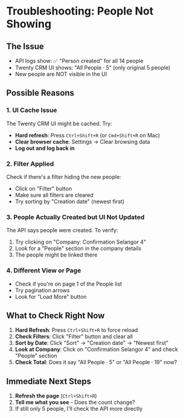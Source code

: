 # Troubleshooting: People Not Showing

## The Issue
- API logs show: ✅ "Person created" for all 14 people
- Twenty CRM UI shows: "All People · 5" (only original 5 people)
- New people are NOT visible in the UI

## Possible Reasons

### 1. **UI Cache Issue**
The Twenty CRM UI might be cached. Try:
- **Hard refresh**: Press `Ctrl+Shift+R` (or `Cmd+Shift+R` on Mac)
- **Clear browser cache**: Settings → Clear browsing data
- **Log out and log back in**

### 2. **Filter Applied**
Check if there's a filter hiding the new people:
- Click on "Filter" button
- Make sure all filters are cleared
- Try sorting by "Creation date" (newest first)

### 3. **People Actually Created but UI Not Updated**
The API says people were created. To verify:
1. Try clicking on "Company: Confirmation Selangor 4"
2. Look for a "People" section in the company details
3. The people might be linked there

### 4. **Different View or Page**
- Check if you're on page 1 of the People list
- Try pagination arrows
- Look for "Load More" button

## What to Check Right Now

1. **Hard Refresh**: Press `Ctrl+Shift+R` to force reload
2. **Check Filters**: Click "Filter" button and clear all
3. **Sort by Date**: Click "Sort" → "Creation date" → "Newest first"
4. **Look at Company**: Click on "Confirmation Selangor 4" and check "People" section
5. **Check Total**: Does it say "All People · 5" or "All People · 19" now?

## Immediate Next Steps

1. **Refresh the page** (`Ctrl+Shift+R`)
2. **Tell me what you see** - Does the count change?
3. If still only 5 people, I'll check the API more directly


